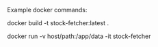 Example docker commands:

docker build -t stock-fetcher:latest .

docker run -v  host/path:/app/data -it stock-fetcher
